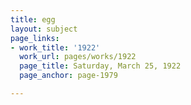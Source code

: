 ```yaml
---
title: egg
layout: subject
page_links:
- work_title: '1922'
  work_url: pages/works/1922
  page_title: Saturday, March 25, 1922
  page_anchor: page-1979

---
```

